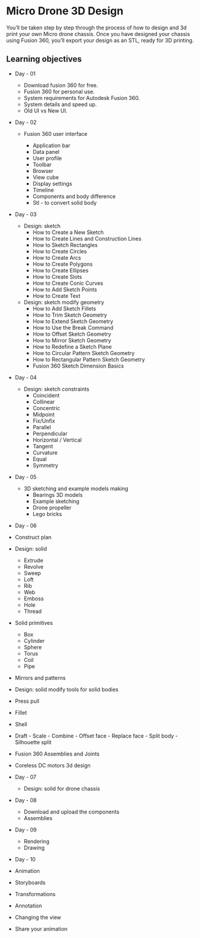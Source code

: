 # Micro Drone 3D Design
 You’ll be taken step by step through the process of how to design and 3d print your own Micro drone chassis. Once you have designed your chassis using Fusion 360, you’ll export your design as an STL, ready for 3D printing.

## Learning objectives
- Day - 01
    - Download fusion 360 for free.
    - Fusion 360 for personal use.
    - System requirements for Autodesk Fusion 360.
    - System details and speed up.
    - Old UI vs New UI.  


- Day - 02
    - Fusion 360 user interface

      - Application bar
      - Data panel
      - User profile
      - Toolbar
      - Browser
      - View cube
      - Display settings
      - Timeline
      - Components and body difference
      - Stl - to convert solid body


- Day - 03
  - Design: sketch
    - How to Create a New Sketch
    - How to Create Lines and Construction Lines
    - How to Sketch Rectangles
    - How to Create Circles
    - How to Create Arcs
    - How to Create Polygons
    - How to Create Ellipses
    - How to Create Slots
    - How to Create Conic Curves
    - How to Add Sketch Points
    - How to Create Text
  - Design: sketch modify geometry
    - How to Add Sketch Fillets
    - How to Trim Sketch Geometry
    - How to Extend Sketch Geometry
    - How to Use the Break Command
    - How to Offset Sketch Geometry
    - How to Mirror Sketch Geometry
    - How to Redefine a Sketch Plane
    - How to Circular Pattern Sketch Geometry
    - How to Rectangular Pattern Sketch Geometry
    - Fusion 360 Sketch Dimension Basics


- Day - 04
  - Design: sketch constraints
    - Coincident
    - Collinear
    - Concentric
    - Midpoint
    - Fix/Unfix
    - Parallel
    - Perpendicular
    - Horizontal / Vertical
    - Tangent
    - Curvature
    - Equal
    - Symmetry


- Day - 05
  - 3D sketching and example models making
    - Bearings 3D models
    - Example sketching
    - Drone propeller
    - Lego bricks


- Day - 06
 - Construct plan
 - Design: solid
    - Extrude
    - Revolve
    - Sweep
    - Loft
    - Rib
    - Web
    - Emboss
    - Hole
    - Thread
  - Solid primitives  
    - Box
    - Cylinder
    - Sphere
    - Torus
    - Coil
    - Pipe
  - Mirrors and patterns
  - Design: solid modify tools for solid bodies
   - Press pull
   - Fillet
   - Shell
   - Draft
    - Scale
    - Combine
    - Offset face
    - Replace face
    - Split body
    - Silhouette split
  - Fusion 360 Assemblies and Joints
  - Coreless DC motors 3d design


- Day - 07
  - Design: solid for drone chassis


- Day - 08
  - Download and upload the components
  - Assemblies


- Day - 09
  - Rendering
  - Drawing


- Day - 10
 - Animation
 - Storyboards
 - Transformations
 - Annotation
 - Changing the view
 - Share your animation

